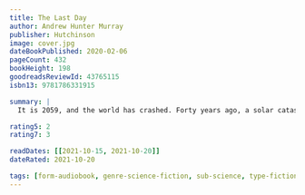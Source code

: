 ```yaml
---
title: The Last Day
author: Andrew Hunter Murray
publisher: Hutchinson 
image: cover.jpg
dateBookPublished: 2020-02-06
pageCount: 432
bookHeight: 198
goodreadsReviewId: 43765115
isbn13: 9781786331915

summary: |
  It is 2059, and the world has crashed. Forty years ago, a solar catastrophe began to slow the planet's rotation to a stop. Now one half of the globe is permanently sunlit, the other half trapped in an endless night. The United States has colonized the southern half of Great Britain - lucky enough to find itself in the narrow habitable region left between frozen darkness and scorching sunlight - where both nations have managed to survive the ensuing chaos by isolating themselves from the rest of the world. Ellen Hopper is a scientist living on a frostbitten rig in the cold Atlantic. She wants nothing more to do with her country after its slide into casual violence and brutal authoritarianism. Yet when two government officials arrive, demanding she return to London to see her dying college mentor, she accepts - and begins to unravel a secret that threatens not only the nation's fragile balance, but the future of the whole human race.

rating5: 2
rating7: 3

readDates: [[2021-10-15, 2021-10-20]]
dateRated: 2021-10-20

tags: [form-audiobook, genre-science-fiction, sub-science, type-fiction, loc-england]
---
```


